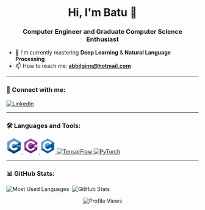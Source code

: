 <a href="https://github.com/RhinoCoder" style="display: block; text-align: center;">
</a>

<h1 align="center">Hi, I'm Batu 🦕 </h1> 
<h3 align="center">Computer Engineer and Graduate Computer Science Enthusiast</h3>

- 🔭 I'm currently mastering **Deep Learning** & **Natural Language Processing**  
- 📫 How to reach me: **abbilginn@hotmail.com**  

---

<h3 align="left">🔗 Connect with me:</h3>
<p align="left">
    <a href="https://www.linkedin.com/in/abatuhanbilgin/" target="_blank">
        <img align="center" src="https://raw.githubusercontent.com/rahuldkjain/github-profile-readme-generator/master/src/images/icons/Social/linked-in-alt.svg" alt="LinkedIn" height="30" width="40" />
    </a>
</p>

---

<h3 align="left">🛠️ Languages and Tools:</h3>
<p align="left">
    <a href="https://www.w3schools.com/cpp/" target="_blank">
        <img src="https://raw.githubusercontent.com/devicons/devicon/master/icons/cplusplus/cplusplus-original.svg" alt="C++" width="40" height="40"/>
    </a>
    <a href="https://www.w3schools.com/cs/" target="_blank">
        <img src="https://raw.githubusercontent.com/devicons/devicon/master/icons/csharp/csharp-original.svg" alt="C#" width="40" height="40"/>
    </a>
    <a href="https://en.wikipedia.org/wiki/C_(programming_language)" target="_blank">
        <img src="https://raw.githubusercontent.com/devicons/devicon/master/icons/c/c-original.svg" alt="C" width="40" height="40"/>
    </a>
    <a href="https://www.tensorflow.org/" target="_blank">
        <img src="https://www.vectorlogo.zone/logos/tensorflow/tensorflow-icon.svg" alt="TensorFlow" width="40" height="40"/>
    </a>
    <a href="https://pytorch.org/" target="_blank">
        <img src="https://www.vectorlogo.zone/logos/pytorch/pytorch-icon.svg" alt="PyTorch" width="40" height="40"/>
    </a>
</p>

---

<h3 align="left">📊 GitHub Stats:</h3>
<p>
    <img align="left" src="https://github-readme-stats.vercel.app/api/top-langs?username=rhinocoder&show_icons=true&locale=en&layout=compact&theme=cobalt" alt="Most Used Languages" />
</p>

<p>&nbsp;
    <img src="https://github-readme-stats.vercel.app/api?username=rhinocoder&show_icons=true&locale=en&theme=gruvbox" alt="GitHub Stats" />
</p>

<p align="center">
    <img src="https://komarev.com/ghpvc/?username=RhinoCoder&color=blue" alt="Profile Views"/>
</p>
 
